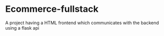 # Ecommerce-fullstack
 A project having a HTML frontend which communicates with the backend using a flask api
